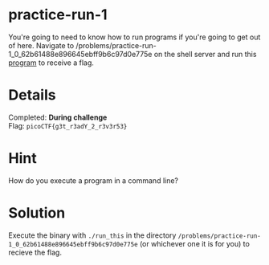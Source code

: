 # practice-run-1
You're going to need to know how to run programs if you're going to get out of here. Navigate to /problems/practice-run-1_0_62b61488e896645ebff9b6c97d0e775e on the shell server and run this [program](run_this) to receive a flag.

# Details
Completed: **During challenge**  
Flag: `picoCTF{g3t_r3adY_2_r3v3r53}`

# Hint
How do you execute a program in a command line?

# Solution
Execute the binary with `./run_this` in the directory `/problems/practice-run-1_0_62b61488e896645ebff9b6c97d0e775e` (or whichever one it is for you) to recieve the flag.
